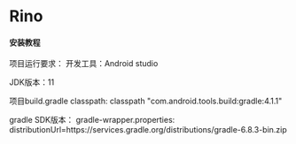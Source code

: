 # Rino

#### 安装教程

项目运行要求：
开发工具：Android studio  

JDK版本：11

项目build.gradle classpath:  classpath "com.android.tools.build:gradle:4.1.1"

gradle SDK版本：
    gradle-wrapper.properties:
        distributionUrl=https\://services.gradle.org/distributions/gradle-6.8.3-bin.zip

